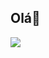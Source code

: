 ## Olá👋
<img src="https://i.pinimg.com/enabled_lo_mid/736x/3d/a1/ed/3da1ed268044ace04303b77bd1247e0f.jpg">
<!--
**kaiiaa/kaiiaa** is a ✨ _special_ ✨ repository because its `README.md` (this file) appears on your GitHub profile.

Here are some ideas to get you started:

- 🔭 I’m currently working on ...
- 🌱 I’m currently learning ...
- 👯 I’m looking to collaborate on ...
- 🤔 I’m looking for help with ...
- 💬 Ask me about ...
- 📫 How to reach me: ...
- 😄 Pronouns: ...
- ⚡ Fun fact: ...
-->
